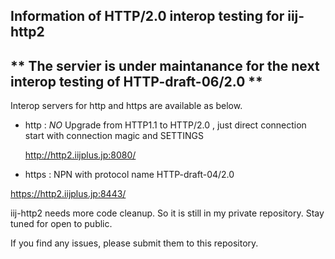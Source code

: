 ## Information of HTTP/2.0 interop testing for iij-http2

## ** The servier is under maintanance for the next interop testing of HTTP-draft-06/2.0 **

Interop servers for http and https are available as below.


+ http : *NO* Upgrade from HTTP1.1 to HTTP/2.0 , just direct connection start with connection magic and SETTINGS

  http://http2.iijplus.jp:8080/

+ https : NPN with protocol name HTTP-draft-04/2.0

 https://http2.iijplus.jp:8443/

iij-http2 needs more code cleanup. So it is still in my private repository. Stay tuned for open to public.

If you find any issues, please submit them to this repository.




